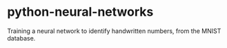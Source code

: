 # python-neural-networks
Training a neural network to identify handwritten numbers, from the MNIST database. 
